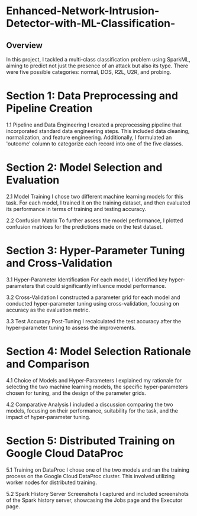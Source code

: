 # Enhanced-Network-Intrusion-Detector-with-ML-Classification-

## Overview
In this project, I tackled a multi-class classification problem using SparkML, aiming to predict not just the presence of an attack but also its type. There were five possible categories: normal, DOS, R2L, U2R, and probing.

# Section 1: Data Preprocessing and Pipeline Creation
1.1 Pipeline and Data Engineering
I created a preprocessing pipeline that incorporated standard data engineering steps. This included data cleaning, normalization, and feature engineering. Additionally, I formulated an 'outcome' column to categorize each record into one of the five classes.

# Section 2: Model Selection and Evaluation
2.1 Model Training
I chose two different machine learning models for this task. For each model, I trained it on the training dataset, and then evaluated its performance in terms of training and testing accuracy.

2.2 Confusion Matrix
To further assess the model performance, I plotted confusion matrices for the predictions made on the test dataset.

# Section 3: Hyper-Parameter Tuning and Cross-Validation
3.1 Hyper-Parameter Identification
For each model, I identified key hyper-parameters that could significantly influence model performance.

3.2 Cross-Validation
I constructed a parameter grid for each model and conducted hyper-parameter tuning using cross-validation, focusing on accuracy as the evaluation metric.

3.3 Test Accuracy Post-Tuning
I recalculated the test accuracy after the hyper-parameter tuning to assess the improvements.

# Section 4: Model Selection Rationale and Comparison
4.1 Choice of Models and Hyper-Parameters
I explained my rationale for selecting the two machine learning models, the specific hyper-parameters chosen for tuning, and the design of the parameter grids.

4.2 Comparative Analysis
I included a discussion comparing the two models, focusing on their performance, suitability for the task, and the impact of hyper-parameter tuning.

# Section 5: Distributed Training on Google Cloud DataProc
5.1 Training on DataProc
I chose one of the two models and ran the training process on the Google Cloud DataProc cluster. This involved utilizing worker nodes for distributed training.

5.2 Spark History Server Screenshots
I captured and included screenshots of the Spark history server, showcasing the Jobs page and the Executor page.

